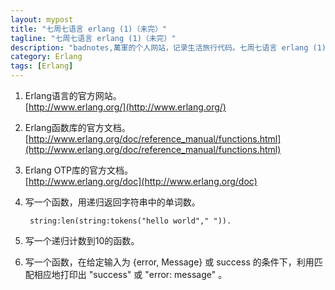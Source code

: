 ```yaml
---
layout: mypost
title: "七周七语言 erlang (1)（未完）"
tagline: "七周七语言 erlang (1)（未完）"
description: "badnotes,萬軍的个人网站，记录生活旅行代码。七周七语言 erlang (1)。"
category: Erlang
tags: [Erlang]
---
```





1. Erlang语言的官方网站。<br />
	[http://www.erlang.org/](http://www.erlang.org/)

2. Erlang函数库的官方文档。<br />
	[http://www.erlang.org/doc/reference_manual/functions.html](http://www.erlang.org/doc/reference_manual/functions.html)

3. Erlang OTP库的官方文档。<br />
	[http://www.erlang.org/doc](http://www.erlang.org/doc)

4. 写一个函数，用递归返回字符串中的单词数。

	 	string:len(string:tokens("hello world"," ")).


5. 写一个递归计数到10的函数。

6. 写一个函数，在给定输入为 {error, Message} 或 success 的条件下，利用匹配相应地打印出 "success" 或 "error: message" 。